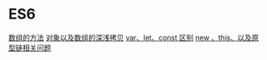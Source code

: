 ES6
=============
<a href="https://github.com/QinZonger/javascript/issues/1">数组的方法</a>
<a href="https://github.com/QinZonger/javascript/issues/2">对象以及数组的深浅拷贝</a>
<a href="https://github.com/QinZonger/javascript/issues/3">var、let、const 区别</a>
<a href="https://github.com/QinZonger/javascript/issues/4">new 、this、以及原型链相关问题</a>
